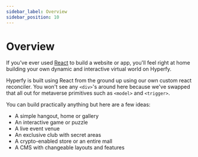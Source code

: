 ```yaml
---
sidebar_label: Overview
sidebar_position: 10
---
```


# Overview

If you've ever used [React](https://reactjs.org) to build a website or app, you'll feel right at home building your own dynamic and interactive virtual world on Hyperfy.

Hyperfy is built using React from the ground up using our own custom react reconciler. You won't see any `<div>`'s around here because we've swapped that all out for metaverse primitives such as `<model>` and `<trigger>`.

You can build practically anything but here are a few ideas:

- A simple hangout, home or gallery
- An interactive game or puzzle
- A live event venue
- An exclusive club with secret areas
- A crypto-enabled store or an entire mall
- A CMS with changeable layouts and features
